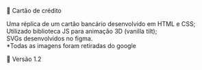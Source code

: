 📌 Cartão de crédito

Uma réplica de um cartão bancário desenvolvido em HTML e CSS; <br>
Utilizado biblioteca JS para animação 3D (vanilla tilt); <br>
SVGs desenvolvidos no figma. <br>
*Todas as imagens foram retiradas do google

🔨 Versão 1.2